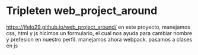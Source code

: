 # Tripleten web_project_around

https://jfelo29.github.io/web_project_around/
en este proyecto, manejamos css, html y js
hicimos un formulario, el cual nos ayuda para cambiar nombre y prefesion en nuestro perfil.
manejamos ahora webpack.
pasamos a clases en js
